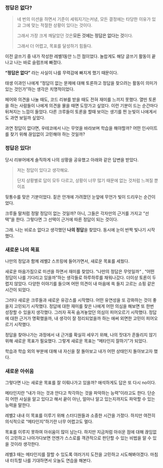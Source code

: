 ### 정답은 없다?

> 네 번의 미션을 하면서 기준이 세워지기는커녕, 모든 결정에는 타당한 이유가 있고 그에 맞는 적절한 상황이 있다는 것이다.
>
> 그래서 가장 크게 깨달았던 것은**모든 것에는 정답은 없다는 것**이다.
>
> 그래서 더 어렵고, 목표를 달성하기 힘들다.

이전 글쓰기 중 내가 작성한 레벨1동안 느낀 점이었다. 놀랍게도 해당 글쓰기 활동이 끝나고 나는 바로 슬럼프에 빠졌다.

**“정답은 없다”** 라는 사실이 나를 무력감에 빠지게 했기 때문이다.

태생 이과인 나에게 “정답이 없는 문제에 대해 토론하고 정답을 찾으려는 활동이 의미가 있는 것인가”하는 생각은 치명적이었다.

페어와 의견을 나눌 때도, 코드 리뷰를 받을 때도 전혀 재미를 느끼지 못했다. 열띤 토론을 하는 사람들이 나에게 의견을 물을 때면 도망가고 싶었다.
이런 기분이 드는 순간마다 뒤쳐지는 느낌이 들었다. 다른 크루들이 토론을 할때 보이는 생기를 띈 눈빛이 나에게서도 과연 보일까 싶었다.

과연 정답이 없다면, 우테코에서 나는 무엇을 바라보며 학습을 해야할까? 어떤 인사이트를 찾기 위해 끊임없이 고민해야 하는 것일까?

### 정답은 있다!

당시 리뷰어에게 솔직하게 나의 상황을 공유했고 아래와 같은 답변을 받았다.

> 저는 정답이 있다고 생각해요.
>
> 단지 상황별로 답이 모두 다르고, 상황이 너무 많기 때문에 없는 것처럼 느껴질 뿐이죠

뒷통수를 맞은 기분이었다. 짙은 안개에 가려졌던 눈앞에 무언가 빛이 드리우는 순간이었다.

크루들 말처럼 정말 정답이 없는 것일까? 아니, 그들은 각자만의 근거를 가지고 “선택”을 한다. 그렇다면 그 선택이 근거에 따른 정답이 되는 것이다.

그래. 나는 비로소 없다고 생각했던 **나의 정답**을 찾았다. 동시에 눈이 반짝 빛나기 시작했다.

### 새로운 나의 목표

나만의 정답과 함께 레벨2 스프링에 들어가면서, 새로운 목표를 세웠다.

새로운 마음가짐으로 미션을 하면서 재미를 찾았다. “나만의 정답은 무엇일까“ , “어떤 정답이 나를 기다리고 있을까”하는 생각들로 하루하루를 채워나갔다.
더이상 토론이 두렵지 않았다. 다양한 이야기를 들으며 어떤 의견이 내 마음에 쏙 들지 고르는 쇼핑 같은 시간이 되었다.

그러다 새로운 크루들과 새로운 유강스를 시작했다. 어떤 유연성을 또 강화하는 것이 좋을지 고민되기 시작했다.
정답에 대한 재미를 찾은 나에게 어떤 의심을 해보면 또 한번 성장할 수 있을지 생각했다. 그러자 꼭꼭 숨겨놓았던 의심이 피어오르기 시작했다. 정답에 대한 근거가 명확했을까, 내 생각이 잘 정리되었을까 하는 애써 외면한 고민이 피어오르기 시작했다.

정답을 찾아나가는 과정에서 내 근거를 확실히 세우기 위해, 나의 잣대가 흔들리지 않기 위해 새로운 목표가 필요했다. 그렇게 새로운 목표는 “메타인지 잘하기”가 되었다.

학습과 학습 외의 부분에 대해 내 자신을 잘 돌아보고 내가 어떤 상태인지 돌아보고자 했다.

### 새로운 아쉬움

그렇다면 나는 새로운 목표를 잘 이뤄나가고 있을까?
애석하게도 답은 또 다시 no이다.

메타인지란 “내가 아는 것과 안다고 착각하는 것을 파악하는 능력”이라고도 한다. 단순히 어떤 사실을 알고 있다고 해서 끝이 아닌, 얼마나 알고 있는지까지도 파악할 수 있는 능력을 말한다.

레벨2 내내 이 목표를 이루기 위해 스터디원들과 소중한 시간을 가졌다.
하지만 여전히 의식적으로 “메타인지”하기란 너무 어렵고도 멀다.

목표를 이루지 못하여 아쉬움이 많이 남는다. 하지만 지금처럼 아쉬운 점에 대해 끊임없이 고민하고 나아가다보면 언젠가 스스로를 객관적으로 판단할 수 있는 비법을 알 수 있을 것이라 생각한다.

레벨3 때는 메타인지를 잘할 수 있도록 여러가지 도전을 고민하고 시도해봐야겠다. 마침내 터득할 나를 기대하면서 오늘도 연습을 해본다.
